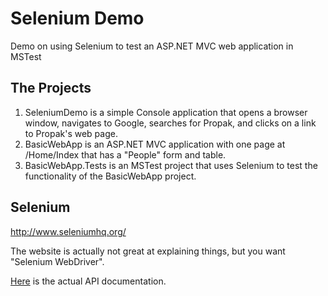 # Selenium Demo

Demo on using Selenium to test an ASP.NET MVC web application in MSTest

## The Projects
1. SeleniumDemo is a simple Console application that opens a browser window, navigates to Google, searches for Propak, and clicks on a link to Propak's web page.
2. BasicWebApp is an ASP.NET MVC application with one page at /Home/Index that has a "People" form and table.
3. BasicWebApp.Tests is an MSTest project that uses Selenium to test the functionality of the BasicWebApp project.


## Selenium

http://www.seleniumhq.org/

The website is actually not great at explaining things, but you want "Selenium WebDriver".

[Here](https://seleniumhq.github.io/selenium/docs/api/dotnet/) is the actual API documentation.
